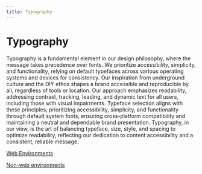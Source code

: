 ```yaml
---
title: Typography
---
```


# Typography

Typography is a fundamental element in our design philosophy, where the message takes precedence over fonts. We prioritize accessibility, simplicity, and functionality, relying on default typefaces across various operating systems and devices for consistency. Our inspiration from underground culture and the DIY ethos shapes a brand accessible and reproducible by all, regardless of tools or location. Our approach emphasizes readability, addressing contrast, tracking, leading, and dynamic text for all users, including those with visual impairments. Typeface selection aligns with these principles, prioritizing accessibility, simplicity, and functionality through default system fonts, ensuring cross-platform compatibility and maintaining a neutral and dependable brand presentation. Typography, in our view, is the art of balancing typeface, size, style, and spacing to optimize readability, reflecting our dedication to content accessibility and a consistent, reliable message.

[Web Environments](/visual-language/typography/web-environment)

[Non-web environments](/visual-language/typography/non-web-environment)